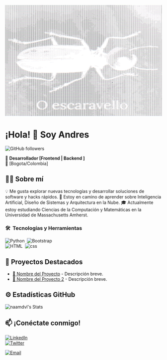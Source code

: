 ![O Escaravello](https://raw.githubusercontent.com/naamdvl/naamdvl/main/Captura.PNG)

# ¡Hola! 👋 Soy Andres  
![GitHub followers](https://img.shields.io/github/followers/naamdvl)

🚀 **Desarrollador [Frontend | Backend ]**  
📍 [Bogota/Colombia] 
## 👨‍💻 Sobre mí  
💡 Me gusta explorar nuevas tecnologías y desarrollar soluciones de software y hacks rápidos.
🌱 Estoy en camino de aprender sobre Inteligencia Artificial, Diseño de Sistemas y Arquitectura en la Nube.
🎓 Actualmente estoy estudiando Ciencias de la Computación y Matemáticas en la Universidad de Massachusetts Amherst.  

### 🛠 &nbsp;Tecnologías y Herramientas  
![Python](https://img.shields.io/badge/-Python-05122A?style=flat&logo-python)&nbsp;
![Bootstrap](https://img.shields.io/badge/-Bootstrap-05122A?style=flat&logo=bootstrap&logoColor=563D7C)\
![HTML](https://img.shields.io/badge/-HTML-05122A?style=flat&logo=HTML5)&nbsp; 
![css](https://img.shields.io/badge/-CSS-05122A?style=flat&logo=CSS3&logoColor=157286)&nbsp; 

## 🌟 Proyectos Destacados  
- [🔗 Nombre del Proyecto](URL) - Descripción breve.  
- [🔗 Nombre del Proyecto 2](URL) - Descripción breve.  

## ⚙️ Estadísticas GitHub  
![naamdvl's Stats](https://github-readme-stats.vercel.app/api?username=naamdvl&theme=vue-dark&show_icons=true&hide_border=true&count_private=true) 

## 📫 ¡Conéctate conmigo!  
[![LinkedIn](https://img.shields.io/badge/LinkedIn-0077B5?style=flat&logo=linkedin)](https://www.linkedin.com/in/andres-aroca-269042368/)  
[![Twitter](https://img.shields.io/badge/Twitter-1DA1F2?style=flat&logo=twitter)](URL) 

[![Email](https://img.shields.io/badge/Email-andresaroca921@gmail.com-blue?style=for-the-badge&logo=gmail)](mailto:andresaroca921@gmail.com) 

